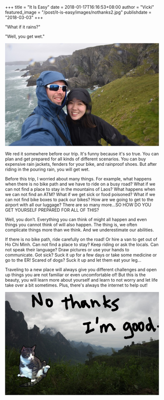 +++
title = "It Is Easy"
date = 2018-01-17T16:16:53+08:00
author = "Vicki"
featured_image = "/post/it-is-easy/images/nothanks2.jpg"
publishdate = "2018-03-03"
+++

"What if it rains?"

"Well, you get wet." <!--more-->

![rain photo](images/DSC_1503.NEF.jpg/)

We red it somewhere before our trip. It's funny because it's so true. You can plan and get prepared for all kinds of different scenarios. You can buy expensive rain jackets, fenders for your bike, and rainproof shoes. But after riding in the pouring rain, you will get wet. 

Before this trip, I worried about many things. For example, what happens when there is no bike path and we have to ride on a busy road? What if we can not find a place to stay in the mountains of Laos? What happens when we can not find an ATM? What if we get sick or food poisoned? What if we can not find bike boxes to pack our bikes? How are we going to get to the airport with all our luggage? There are so many more…SO HOW DO YOU GET YOURSELF PREPARED FOR ALL OF THIS?

Well, you don’t. Everything you can think of might all happen and even things you cannot think of will also happen. The thing is, we often complicate things more than we think. And we underestimate our abilities. 

If there is no bike path, ride carefully on the road! Or hire a van to get out of Ho Chi Minh. Can not find a place to stay? Keep riding or ask the locals. Can not speak their language? Draw pictures or use your hands to communicate. Got sick? Suck it up for a few days or take some medicine or go to the ER! Scared of dogs? Suck it up and let them eat your leg…

Traveling to a new place will always give you different challenges and open up things you are not familiar or even uncomfortable of! But this is the beauty, you will learn more about yourself and learn to not worry and let life take over a bit sometimes. Plus, there's always the internet to help out! 

![Still No Thanks](images/no_thanks.jpg/)